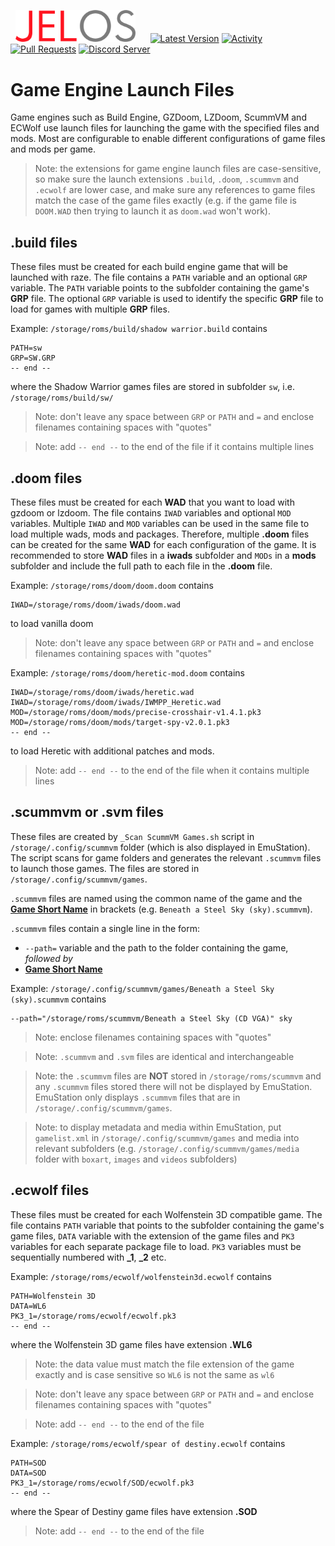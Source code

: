 &nbsp;&nbsp;<img src="https://raw.githubusercontent.com/JustEnoughLinuxOS/distribution/dev/distributions/JELOS/logos/jelos-logo.png" width=192>&nbsp;&nbsp;&nbsp;&nbsp;&nbsp;&nbsp;[![Latest Version](https://img.shields.io/github/release/JustEnoughLinuxOS/distribution.svg?color=5998FF&label=latest%20version&style=flat-square)](https://github.com/JustEnoughLinuxOS/distribution/releases/latest) [![Activity](https://img.shields.io/github/commit-activity/m/JustEnoughLinuxOS/distribution?color=5998FF&style=flat-square)](https://github.com/JustEnoughLinuxOS/distribution/commits) [![Pull Requests](https://img.shields.io/github/issues-pr-closed/JustEnoughLinuxOS/distribution?color=5998FF&style=flat-square)](https://github.com/JustEnoughLinuxOS/distribution/pulls) [![Discord Server](https://img.shields.io/discord/948029830325235753?color=5998FF&label=chat&style=flat-square)](https://discord.gg/seTxckZjJy)
#

# Game Engine Launch Files
Game engines such as Build Engine, GZDoom, LZDoom, ScummVM and ECWolf use launch files for launching the game with the specified files and mods. Most are configurable to enable different configurations of game files and mods per game.
> Note: the extensions for game engine launch files are case-sensitive, so make sure the launch extensions `.build`, `.doom`, `.scummvm` and `.ecwolf` are lower case, and make sure any references to game files match the case of the game files exactly (e.g. if the game file is `DOOM.WAD` then trying to launch it as `doom.wad` won't work).

## .build files
These files must be created for each build engine game that will be launched with raze. The file contains a `PATH` variable and an optional `GRP` variable. The `PATH` variable points to the subfolder containing the game's **GRP** file. The optional `GRP` variable is used to identify the specific **GRP** file to load for games with multiple **GRP** files.

Example: `/storage/roms/build/shadow warrior.build` contains
```
PATH=sw
GRP=SW.GRP
-- end --
```
where the Shadow Warrior games files are stored in subfolder `sw`, i.e. `/storage/roms/build/sw/`
> Note: don't leave any space between `GRP` or `PATH` and `=` and enclose filenames containing spaces with "quotes"

> Note: add `-- end --` to the end of the file if it contains multiple lines
 
## .doom files
These files must be created for each **WAD** that you want to load with gzdoom or lzdoom. The file contains `IWAD` variables and optional `MOD` variables. Multiple `IWAD` and `MOD` variables can be used in the same file to load multiple wads, mods and packages. Therefore, multiple **.doom** files can be created for the same **WAD** for each configuration of the game. It is recommended to store **WAD** files in a **iwads** subfolder and `MODs` in a **mods** subfolder and include the full path to each file in the **.doom** file.

Example: `/storage/roms/doom/doom.doom` contains
```
IWAD=/storage/roms/doom/iwads/doom.wad
```
to load vanilla doom
> Note: don't leave any space between `GRP` or `PATH` and `=` and enclose filenames containing spaces with "quotes"

Example: `/storage/roms/doom/heretic-mod.doom` contains
```
IWAD=/storage/roms/doom/iwads/heretic.wad
IWAD=/storage/roms/doom/iwads/IWMPP_Heretic.wad
MOD=/storage/roms/doom/mods/precise-crosshair-v1.4.1.pk3
MOD=/storage/roms/doom/mods/target-spy-v2.0.1.pk3
-- end --
```
to load Heretic with additional patches and mods.
> Note: add `-- end --` to the end of the file when it contains multiple lines

## .scummvm or .svm files
These files are created by `_Scan ScummVM Games.sh` script in `/storage/.config/scummvm` folder (which is also displayed in EmuStation). The script scans for game folders and generates the relevant `.scummvm` files to launch those games. The files are stored in `/storage/.config/scummvm/games`.  

`.scummvm` files are named using the common name of the game and the <a href="https://www.scummvm.org/compatibility/"> <strong>Game Short Name</strong></a> in brackets (e.g. `Beneath a Steel Sky (sky).scummvm`). 

`.scummvm` files contain a single line in the form:
* `--path=` variable and the path to the folder containing the game, *followed by*
* <a href="https://www.scummvm.org/compatibility/"> <strong>Game Short Name</strong></a>

Example: `/storage/.config/scummvm/games/Beneath a Steel Sky (sky).scummvm` contains
```
--path="/storage/roms/scummvm/Beneath a Steel Sky (CD VGA)" sky
```
> Note: enclose filenames containing spaces with "quotes"

> Note: `.scummvm` and `.svm` files are identical and interchangeable

> Note: the `.scummvm` files are **NOT** stored in `/storage/roms/scummvm` and any `.scummvm` files stored there will not be displayed by EmuStation. EmuStation only displays `.scummvm` files that are in `/storage/.config/scummvm/games`.

> Note: to display metadata and media within EmuStation, put `gamelist.xml` in `/storage/.config/scummvm/games` and media into relevant subfolders (e.g. `/storage/.config/scummvm/games/media` folder with `boxart`, `images` and `videos` subfolders)

## .ecwolf files
These files must be created for each Wolfenstein 3D compatible game. The file contains `PATH` variable that points to the subfolder containing the game's game files, `DATA` variable with the extension of the game files and `PK3` variables for each separate package file to load. `PK3` variables must be sequentially numbered with **_1**, **_2** etc.

Example: `/storage/roms/ecwolf/wolfenstein3d.ecwolf` contains
```
PATH=Wolfenstein 3D
DATA=WL6
PK3_1=/storage/roms/ecwolf/ecwolf.pk3
-- end --
```
where the Wolfenstein 3D game files have extension **.WL6**
> Note: the data value must match the file extension of the game exactly and is case sensitive so `WL6` is not the same as `wl6`

> Note: don't leave any space between `GRP` or `PATH` and `=` and enclose filenames containing spaces with "quotes"

> Note: add `-- end --` to the end of the file

Example: `/storage/roms/ecwolf/spear of destiny.ecwolf` contains
```
PATH=SOD
DATA=SOD
PK3_1=/storage/roms/ecwolf/SOD/ecwolf.pk3
-- end --
```
where the Spear of Destiny game files have extension **.SOD**
> Note: add `-- end --` to the end of the file


